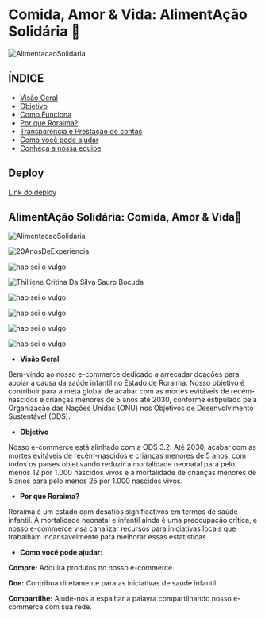 
# Comida, Amor & Vida: AlimentAção Solidária 🤝 #
![AlimentacaoSolidaria](https://lh3.googleusercontent.com/pw/AP1GczPafOzcblDzrOhcQHMoTQgvtisKUaxdo_Ewl7Y58uDaJl53ffKxkVZNblEsM_D8-jGGJYUxEz3JNeYoEbNjTbE9RPxbdGrgeuD7DI4oeO10eDa_mj-DE-MlIG59VjzjiNiKYq5zDTMdB_T34escW94=w607-h607-s-no-gm?authuser=0)

## ÍNDICE

- <a href="#visaogeral">Visão Geral</a>
- <a href="#objetivo">Objetivo</a>
- <a href="#comofunciona">Como Funciona</a>
- <a href="#roraima">Por que Roraima?</a>
- <a href="#transparencia">Transparência e Prestação de contas</a>
- <a href="#comoajudar">Como você pode ajudar</a>
- <a href="#nossaequipe">Conheça a nossa equipe</a>
## Deploy
[Link do deploy](https://main--alimentacao-solidaria.netlify.app/)

## AlimentAção Solidária: Comida, Amor & Vida🤝 ##

![AlimentacaoSolidaria](https://lh3.googleusercontent.com/pw/AP1GczPafOzcblDzrOhcQHMoTQgvtisKUaxdo_Ewl7Y58uDaJl53ffKxkVZNblEsM_D8-jGGJYUxEz3JNeYoEbNjTbE9RPxbdGrgeuD7DI4oeO10eDa_mj-DE-MlIG59VjzjiNiKYq5zDTMdB_T34escW94=w607-h607-s-no-gm?authuser=0)

![20AnosDeExperiencia](https://lh3.googleusercontent.com/pw/AP1GczPADMukxeOO9RXVcSrAM4FVcoPkP06HIHmX5JaEbBO1LHzuAzh2kHDGMDGm1PhTiw-r5n2vFG0i1cW7rTAsmiSNFjkYN31ESH7kcw3zT9SgngRnGHmzUhsS0z0g4si74eGIAQ0Cix8AAyA2fxbQdlA=w607-h607-s-no-gm?authuser=0)

![nao sei o vulgo](https://lh3.googleusercontent.com/pw/AP1GczMxdY3Ju7iHHvxo9471EwRQGMHRkkRB71lcGdx_-1eWN_yCyPGGzy5jRMEy30GMg_9Bu-mVS8nGf2nOnrCV_iR9zGvmyspIqKjpBlgZM7QEje0zyr1OeB2H3-bQPlxWVTLQ2pS2CkImxs8KqEBw5bo=w607-h607-s-no-gm?authuser=0)

![Thilliene Critina Da Silva Sauro Bocuda](https://lh3.googleusercontent.com/pw/AP1GczNn_Y81Ml_9S6C-ovswmT74mAdk-8lDm3lWNXBgJh7YLXNIQNC8t7Na5PgQ8PjczUAwNWeAPE6ofIX8FgtOg4w6Wi__kF2qOllvYtnTDRTXkHpDQdf2XY1tpHJeh8qMR04pg9ZUiJZdeB-CdKTbevw=w607-h607-s-no-gm?authuser=0)

![nao sei o vulgo](https://lh3.googleusercontent.com/pw/AP1GczPSkeFjBuZ7eP0rGCtQZJnUMKAROhVjOK6ikZf3xN4SpB6_F3vurn1-VH5-qAFsflw2ysfm10gTS8gxUv_nWmQoBQn-NKEwWwRrrOikqwKkWd5QCX9foYS98Zc_oHfzFPxI7CdCXU_C7nRGtkApAu4=w607-h607-s-no-gm?authuser=0)

![nao sei o vulgo](https://lh3.googleusercontent.com/pw/AP1GczNtWlvBSQ_cgD9UARUNRMO36xcDfeenv6Ox8xqo1ONvCUaag08vsFAQBBB5V_mRHazIbC2Eh5Horv3-NY8dBnbdJS2ys6vlQgW3hXsxku-XbakSERU1Ln49cBmZvLTRR09qYOLIEVWjK4jVxueKquU=w607-h607-s-no-gm?authuser=0)

![nao sei o vulgo](https://lh3.googleusercontent.com/pw/AP1GczOEAA4XLWb9nW2FV4tfBjlv5WvsLVIifDV0uCX-hHR93way3ac03PsoGkR4Q2aVQByNiKodwsejYGvWKGknu276M4lTvlVr_vVYOOszh7cUQngEEiIigYpNPinQPBA02wsGgL5LnXNYOT41NXllgA0=w607-h607-s-no-gm?authuser=0)

![nao sei o vulgo](https://lh3.googleusercontent.com/pw/AP1GczNl-S6n_1j_Vb-jPmen09SIf9Qe-sz2y0gZ4FsWSVwlOzHoiL8dRxtjL_O8qelfxSEBqKR5ia-gRXT9c4Pbje8JK-DBcVtvNOvMh-uMA6JCUtZrGYgnLzfpu7mAI8hExUeIIEjIqys04nMPQZcGpa0=w607-h607-s-no-gm?authuser=0)

- **Visão Geral**
<p style="display: flex; align-items: center; justify-content: center;" >Bem-vindo ao nosso e-commerce dedicado a arrecadar doações para apoiar a causa da saúde infantil no Estado de Roraima. Nosso objetivo é contribuir para a meta global de acabar com as mortes evitáveis de recém-nascidos e crianças menores de 5 anos até 2030, conforme estipulado pela Organização das Nações Unidas (ONU) nos Objetivos de Desenvolvimento Sustentável (ODS). 
</p>

- **Objetivo**

<p style="display: flex; align-items: center; justify-content: center;" >Nosso e-commerce está alinhado com a ODS 3.2: Até 2030, acabar com as mortes evitáveis de recém-nascidos e crianças menores de 5 anos, com todos os países objetivando reduzir a mortalidade neonatal para pelo menos 12 por 1.000 nascidos vivos e a mortalidade de crianças menores de 5 anos para pelo menos 25 por 1.000 nascidos vivos.</p>

- **Por que Roraima?**

<p style="display: flex; align-items: center; justify-content: center;" >Roraima é um estado com desafios significativos em termos de saúde infantil. A mortalidade neonatal e infantil ainda é uma preocupação crítica, e nosso e-commerce visa canalizar recursos para iniciativas locais que trabalham incansavelmente para melhorar essas estatísticas.</p>

- **Como você pode ajudar:**

**Compre:** Adquira produtos no nosso e-commerce.

**Doe:** Contribua diretamente para as iniciativas de saúde infantil.

**Compartilhe:** Ajude-nos a espalhar a palavra compartilhando nosso e-commerce com sua rede.

